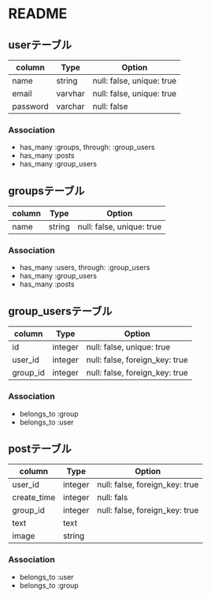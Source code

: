 # README

## userテーブル
|column|Type|Option|
|------|----|------|
|name|string|null: false, unique: true|
|email|varvhar|null: false, unique: true|
|password|varchar|null: false|
### Association
- has_many :groups, through: :group_users
- has_many :posts
- has_many :group_users


## groupsテーブル
|column|Type|Option|
|------|----|------|
|name|string|null: false, unique: true|
### Association
- has_many :users, through: :group_users
- has_many :group_users
- has_many :posts


## group_usersテーブル
|column|Type|Option|
|------|----|------|
|id|integer|null: false, unique: true|
|user_id|integer|null: false, foreign_key: true|
|group_id|integer|null: false, foreign_key: true|
### Association
- belongs_to :group
- belongs_to :user


## postテーブル
|column|Type|Option|
|------|----|------|
|user_id|integer|null: false, foreign_key: true|
|create_time|integer|null: fals|
|group_id|integer|null: false, foreign_key: true|
|text|text|
|image|string|
### Association
- belongs_to :user
- belongs_to :group